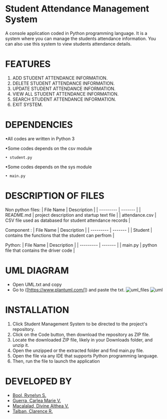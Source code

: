# Student Attendance Management System

A console application coded in Python programming language. It is a system where you can manage the students attendance information. You can also use this system to view students attendance details.

# FEATURES
1. ADD STUDENT ATTENDANCE INFORMATION.
2. DELETE STUDENT ATTENDANCE INFORMATION.
3. UPDATE STUDENT ATTENDANCE INFORMATION.
4. VIEW ALL STUDENT ATTENDANCE INFORMATION.
5. SEARCH STUDENT ATTENDANCE INFORMATION.
6. EXIT SYSTEM.

# DEPENDENCIES

•All codes are written in Python 3

•Some codes depends on the csv module
    
    • student.py
    
•Some codes depends on the sys module
    
    • main.py
    
# DESCRIPTION OF FILES

Non python files:
| File Name | Description |
| --------- | ------- |
| README.md | project description and startup text file |
| attendance.csv | CSV file used as databased for student attendance records |

Component :
| File Name | Description |
| --------- | ------- |
| Student | contains the functions that the student can perfrom |

Python:
| File Name | Description |
| --------- | ------- |
| main.py | python file that contains the driver code |

# UML DIAGRAM
* Open UML.txt and copy
* Go to ([https://www.plantuml.com/]) and paste the txt.
![uml_files](https://user-images.githubusercontent.com/114181229/206955762-67dd5912-db9b-4d43-97dc-1d9526a912ea.png)
![uml](https://user-images.githubusercontent.com/114181229/206955607-1d05e40b-64cd-489b-9104-9bda5527aa51.png)

# INSTALLATION
1. Click Student Management System to be directed to the project's repository.
2. Click on the Code button, then download the repository as ZIP file.
3. Locate the downloaded ZIP file, likely in your Downloads folder, and unzip it.
4. Open the unzipped or the extracted folder and find main.py file.
5. Open the file via any IDE that supports Python programming language.
6. Then, run the file to launch the application

# DEVELOPED BY

*  [Bool, Rynelyn S.](https://github.com/rynebool)
*  [Guerra, Carlea Marie V.](https://github.com/CarleaG)
*  [Macalalad, Divine Althea V.](https://github.com/divinemacalalad)
*  [Talban, Clarence R.](https://github.com/Clarence2101)


